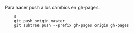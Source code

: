 


Para hacer push a los cambios en gh-pages.

```
    $
    git push origin master
    git subtree push --prefix gh-pages origin gh-pages
```
